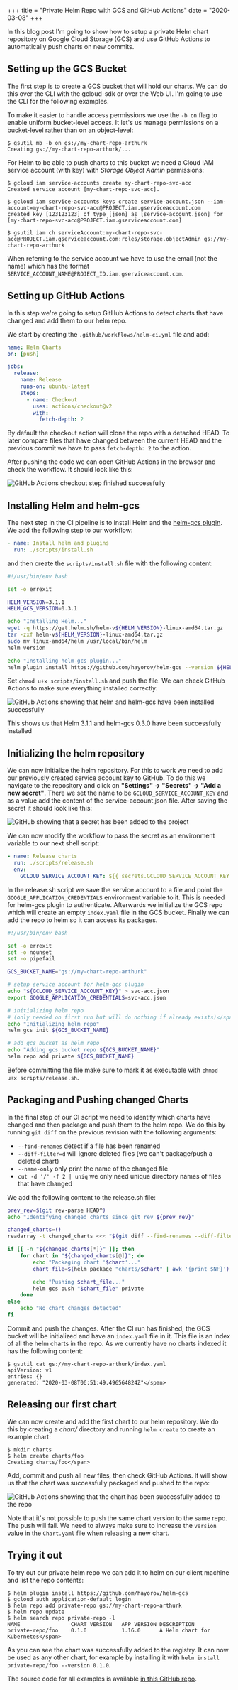 +++
title = "Private Helm Repo with GCS and GitHub Actions"
date = "2020-03-08"
+++

In this blog post I'm going to show how to setup a private Helm chart repository on Google Cloud Storage (GCS) and use GitHub Actions to automatically push charts on new commits.

## Setting up the GCS Bucket

The first step is to create a GCS bucket that will hold our charts. We can do this over the CLI with the gcloud-sdk or over the Web UI. I'm going to use the CLI for the following examples.

To make it easier to handle access permissions we use the `-b on` flag to enable uniform bucket-level access. It let's us manage permissions on a bucket-level rather than on an object-level:

```
$ gsutil mb -b on gs://my-chart-repo-arthurk
Creating gs://my-chart-repo-arthurk/...
```

For Helm to be able to push charts to this bucket we need a Cloud IAM service account (with key) with _Storage Object Admin_ permissions:

```
$ gcloud iam service-accounts create my-chart-repo-svc-acc
Created service account [my-chart-repo-svc-acc].

$ gcloud iam service-accounts keys create service-account.json --iam-account=my-chart-repo-svc-acc@PROJECT.iam.gserviceaccount.com
created key [123123123] of type [json] as [service-account.json] for [my-chart-repo-svc-acc@PROJECT.iam.gserviceaccount.com]

$ gsutil iam ch serviceAccount:my-chart-repo-svc-acc@PROJECT.iam.gserviceaccount.com:roles/storage.objectAdmin gs://my-chart-repo-arthurk
```

When referring to the service account we have to use the email (not the name) which has the format `SERVICE_ACCOUNT_NAME@PROJECT_ID.iam.gserviceaccount.com`.

## Setting up GitHub Actions

In this step we're going to setup GitHub Actions to detect charts that have changed and add them to our helm repo.

We start by creating the `.github/workflows/helm-ci.yml` file and add:

```yaml
name: Helm Charts
on: [push]

jobs:
  release:
    name: Release
    runs-on: ubuntu-latest
    steps:
      - name: Checkout
        uses: actions/checkout@v2
        with:
          fetch-depth: 2
```

By default the checkout action will clone the repo with a detached HEAD. To later compare files that have changed between the current HEAD and the previous commit we have to pass `fetch-depth: 2` to the action.

After pushing the code we can open GitHub Actions in the browser and check the workflow. It should look like this:

![GitHub Actions checkout step finished successfully](gh-actions-1.png)

## Installing Helm and helm-gcs

The next step in the CI pipeline is to install Helm and the [helm-gcs plugin](https://github.com/hayorov/helm-gcs). We add the following step to our workflow:

```yaml
- name: Install helm and plugins
  run: ./scripts/install.sh
```

and then create the `scripts/install.sh` file with the following content:

```bash
#!/usr/bin/env bash

set -o errexit

HELM_VERSION=3.1.1
HELM_GCS_VERSION=0.3.1

echo "Installing Helm..."
wget -q https://get.helm.sh/helm-v${HELM_VERSION}-linux-amd64.tar.gz
tar -zxf helm-v${HELM_VERSION}-linux-amd64.tar.gz
sudo mv linux-amd64/helm /usr/local/bin/helm
helm version

echo "Installing helm-gcs plugin..."
helm plugin install https://github.com/hayorov/helm-gcs --version ${HELM_GCS_VERSION}
```

Set `chmod u+x scripts/install.sh` and push the file. We can check GitHub Actions to make sure everything installed correctly:

![GitHub Actions showing that helm and helm-gcs have been installed successfully](gh-actions-2.png)

This shows us that Helm 3.1.1 and helm-gcs 0.3.0 have been successfully installed

## Initializing the helm repository

We can now initialize the helm repository. For this to work we need to add our previously created service account key to GitHub. To do this we navigate to the repository and click on **"Settings" → "Secrets" → "Add a new secret"**. There we set the name to be `GCLOUD_SERVICE_ACCOUNT_KEY` and as a value add the content of the service-account.json file. After saving the secret it should look like this:

![GitHub showing that a secret has been added to the project](gh-actions-3.png)

We can now modify the workflow to pass the secret as an environment variable to our next shell script:

```yaml
- name: Release charts
  run: ./scripts/release.sh
  env:
    GCLOUD_SERVICE_ACCOUNT_KEY: ${{ secrets.GCLOUD_SERVICE_ACCOUNT_KEY }}
```

In the release.sh script we save the service account to a file and point the `GOOGLE_APPLICATION_CREDENTIALS` environment variable to it. This is needed for helm-gcs plugin to authenticate. Afterwards we initialize the GCS repo which will create an empty `index.yaml` file in the GCS bucket. Finally we can add the repo to helm so it can access its packages.

```bash
#!/usr/bin/env bash

set -o errexit
set -o nounset
set -o pipefail

GCS_BUCKET_NAME="gs://my-chart-repo-arthurk"

# setup service account for helm-gcs plugin
echo "${GCLOUD_SERVICE_ACCOUNT_KEY}" > svc-acc.json
export GOOGLE_APPLICATION_CREDENTIALS=svc-acc.json

# initializing helm repo
# (only needed on first run but will do nothing if already exists)</span>
echo "Initializing helm repo"
helm gcs init ${GCS_BUCKET_NAME}

# add gcs bucket as helm repo
echo "Adding gcs bucket repo ${GCS_BUCKET_NAME}"
helm repo add private ${GCS_BUCKET_NAME}
```

Before committing the file make sure to mark it as executable with `chmod u+x scripts/release.sh`.

## Packaging and Pushing changed Charts

In the final step of our CI script we need to identify which charts have changed and then package and push them to the helm repo. We do this by running `git diff` on the previous revision with the following arguments:

*   `--find-renames` detect if a file has been renamed
*   `--diff-filter=d` will ignore deleted files (we can't package/push a deleted chart)
*   `--name-only` only print the name of the changed file
*   `cut -d '/' -f 2 | uniq` we only need unique directory names of files that have changed

We add the following content to the release.sh file:

```bash
prev_rev=$(git rev-parse HEAD^)
echo "Identifying changed charts since git rev ${prev_rev}"

changed_charts=()
readarray -t changed_charts <<< "$(git diff --find-renames --diff-filter=d --name-only "$prev_rev" -- charts | cut -d '/' -f 2 | uniq)"

if [[ -n "${changed_charts[*]}" ]]; then
    for chart in "${changed_charts[@]}"; do
        echo "Packaging chart '$chart'..."
        chart_file=$(helm package "charts/$chart" | awk '{print $NF}')

        echo "Pushing $chart_file..."
        helm gcs push "$chart_file" private
    done
else
    echo "No chart changes detected"
fi
```

Commit and push the changes. After the CI run has finished, the GCS bucket will be initialized and have an `index.yaml` file in it. This file is an index of all the helm charts in the repo. As we currently have no charts indexed it has the following content:

```
$ gsutil cat gs://my-chart-repo-arthurk/index.yaml
apiVersion: v1
entries: {}
generated: "2020-03-08T06:51:49.496564824Z"</span>
```

## Releasing our first chart

We can now create and add the first chart to our helm repository. We do this by creating a _chart/_ directory and running `helm create` to create an example chart:

```
$ mkdir charts
$ helm create charts/foo
Creating charts/foo</span>
```

Add, commit and push all new files, then check GitHub Actions. It will show us that the chart was successfully packaged and pushed to the repo:

![GitHub Actions showing that the chart has been successfully added to the repo](gh-actions-4.png)

Note that it's not possible to push the same chart version to the same repo. The push will fail. We need to always make sure to increase the `version` value in the `Chart.yaml` file when releasing a new chart.

## Trying it out

To try out our private helm repo we can add it to helm on our client machine and list the repo contents:

```
$ helm plugin install https://github.com/hayorov/helm-gcs
$ gcloud auth application-default login
$ helm repo add private-repo gs://my-chart-repo-arthurk
$ helm repo update
$ helm search repo private-repo -l
NAME            	CHART VERSION	APP VERSION	DESCRIPTION
private-repo/foo	0.1.0        	1.16.0     	A Helm chart for Kubernetes</span>
```

As you can see the chart was successfully added to the registry. It can now be used as any other chart, for example by installing it with `helm install private-repo/foo --version 0.1.0`.

The source code for all examples is available [in this GitHub repo](https://github.com/arthurk/private-gcs-helm).

